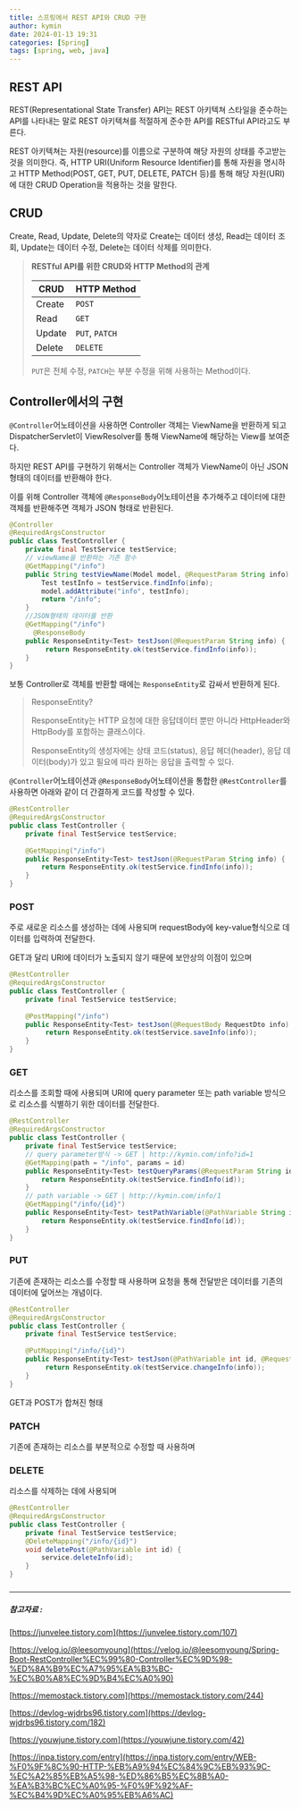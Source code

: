 ```yaml
---
title: 스프링에서 REST API와 CRUD 구현
author: kymin
date: 2024-01-13 19:31
categories: [Spring]
tags: [spring, web, java]
---
```



## REST API

REST(Representational State Transfer) API는 REST 아키텍쳐 스타일을 준수하는 API를 나타내는 말로 REST 아키텍쳐를 적절하게 준수한 API를 RESTful API라고도 부른다.

REST 아키텍쳐는 자원(resource)를 이름으로 구분하여 해당 자원의 상태를 주고받는 것을 의미한다. 즉, HTTP URI(Uniform Resource Identifier)를 통해 자원을 명시하고 HTTP Method(POST, GET, PUT, DELETE, PATCH 등)를 통해 해당 자원(URI)에 대한 CRUD Operation을 적용하는 것을 말한다.

## CRUD

Create, Read, Update, Delete의 약자로 Create는 데이터 생성, Read는 데이터 조회, Update는 데이터 수정, Delete는 데이터 삭제를 의미한다.

> **RESTful API를 위한 CRUD와 HTTP Method의 관계**
>
> | CRUD   | HTTP Method    |
> | ------ | -------------- |
> | Create | `POST`         |
> | Read   | `GET`          |
> | Update | `PUT`, `PATCH` |
> | Delete | `DELETE`       |
>
> `PUT`은 전체 수정, `PATCH`는 부분 수정을 위해 사용하는 Method이다.

## Controller에서의 구현

`@Controller`어노테이션을 사용하면 Controller 객체는 ViewName을 반환하게 되고 DispatcherServlet이 ViewResolver를 통해 ViewName에 해당하는 View를 보여준다.

하지만 REST API를 구현하기 위해서는 Controller 객체가 ViewName이 아닌 JSON형태의 데이터를 반환해야 한다.

이를 위해 Controller 객체에 `@ResponseBody`어노테이션을 추가해주고 데이터에 대한 객체를 반환해주면 객체가 JSON 형태로 반환된다.

```java
@Controller
@RequiredArgsConstructor
public class TestController {
  	private final TestService testService;
  	// viewName을 반환하는 기존 함수
    @GetMapping("/info")
    public String testViewName(Model model, @RequestParam String info) {
        Test testInfo = testService.findInfo(info);
        model.addAttribute("info", testInfo);
        return "/info";
    }
  	//JSON형태의 데이터를 반환
  	@GetMapping("/info")
	  @ResponseBody
  	public ResponseEntity<Test> testJson(@RequestParam String info) {
      	 return ResponseEntity.ok(testService.findInfo(info));
    }
}
```

보통 Controller로 객체를 반환할 때에는 `ResponseEntity`로 감싸서 반환하게 된다.

> ResponseEntity?
>
> ResponseEntity는 HTTP 요청에 대한 응답데이터 뿐만 아니라 HttpHeader와 HttpBody를 포함하는 클래스이다.
>
> ResponseEntity의 생성자에는 상태 코드(status), 응답 헤더(header), 응답 데이터(body)가 있고 필요에 따라 원하는 응답을 출력할 수 있다.

`@Controller`어노테이션과 `@ResponseBody`어노테이션을 통합한 `@RestController`를 사용하면 아래와 같이 더 간결하게 코드를 작성할 수 있다.

```java
@RestController
@RequiredArgsConstructor
public class TestController {
  	private final TestService testService;
  
  	@GetMapping("/info")
  	public ResponseEntity<Test> testJson(@RequestParam String info) {
       	return ResponseEntity.ok(testService.findInfo(info));
    }
}
```

### POST

주로 새로운 리소스를 생성하는 데에 사용되며 requestBody에 key-value형식으로 데이터를 입력하여 전달한다.

GET과 달리 URI에 데이터가 노출되지 않기 때문에 보안상의 이점이 있으며 

```java
@RestController
@RequiredArgsConstructor
public class TestController {
    private final TestService testService;
  	
    @PostMapping("/info")
    public ResponseEntity<Test> testJson(@RequestBody RequestDto info) {
      	 return ResponseEntity.ok(testService.saveInfo(info));
    }
}
```



### GET

리소스를 조회할 때에 사용되며 URI에 query parameter 또는 path variable 방식으로 리소스를 식별하기 위한 데이터를 전달한다.

```java
@RestController
@RequiredArgsConstructor
public class TestController {
   	private final TestService testService;
  	// query parameter방식 -> GET | http://kymin.com/info?id=1
   	@GetMapping(path = "/info", params = id)
  	public ResponseEntity<Test> testQueryParams(@RequestParam String id) {
       	return ResponseEntity.ok(testService.findInfo(id));
    }
    // path variable -> GET | http://kymin.com/info/1
   	@GetMapping("/info/{id}")
  	public ResponseEntity<Test> testPathVariable(@PathVariable String id) {
       	return ResponseEntity.ok(testService.findInfo(id));
    }
}
```

### 

### PUT

기존에 존재하는 리소스를 수정할 때 사용하며 요청을 통해 전달받은 데이터를 기존의 데이터에 덮어쓰는 개념이다.

```java
@RestController
@RequiredArgsConstructor
public class TestController {
    private final TestService testService;
  	
    @PutMapping("/info/{id}")
    public ResponseEntity<Test> testJson(@PathVariable int id, @RequestBody RequestDto info) {
      	 return ResponseEntity.ok(testService.changeInfo(info));
    }
}
```

GET과 POST가 합쳐진 형태

### PATCH

기존에 존재하는 리소스를 부분적으로 수정할 때 사용하며 

### DELETE

리소스를 삭제하는 데에 사용되며 

```java
@RestController
@RequiredArgsConstructor
public class TestController {
   	private final TestService testService;
  	@DeleteMapping("/info/{id}")
  	void deletePost(@PathVariable int id) {
      	service.deleteInfo(id);
    }
}
```

### 

-----

##### 참고자료 :

[https://junvelee.tistory.com](https://junvelee.tistory.com/107)

[https://velog.io/@leesomyoung](https://velog.io/@leesomyoung/Spring-Boot-RestController%EC%99%80-Controller%EC%9D%98-%ED%8A%B9%EC%A7%95%EA%B3%BC-%EC%B0%A8%EC%9D%B4%EC%A0%90)

[https://memostack.tistory.com](https://memostack.tistory.com/244)

[https://devlog-wjdrbs96.tistory.com](https://devlog-wjdrbs96.tistory.com/182)

[https://youwjune.tistory.com](https://youwjune.tistory.com/42)

[https://inpa.tistory.com/entry](https://inpa.tistory.com/entry/WEB-%F0%9F%8C%90-HTTP-%EB%A9%94%EC%84%9C%EB%93%9C-%EC%A2%85%EB%A5%98-%ED%86%B5%EC%8B%A0-%EA%B3%BC%EC%A0%95-%F0%9F%92%AF-%EC%B4%9D%EC%A0%95%EB%A6%AC)